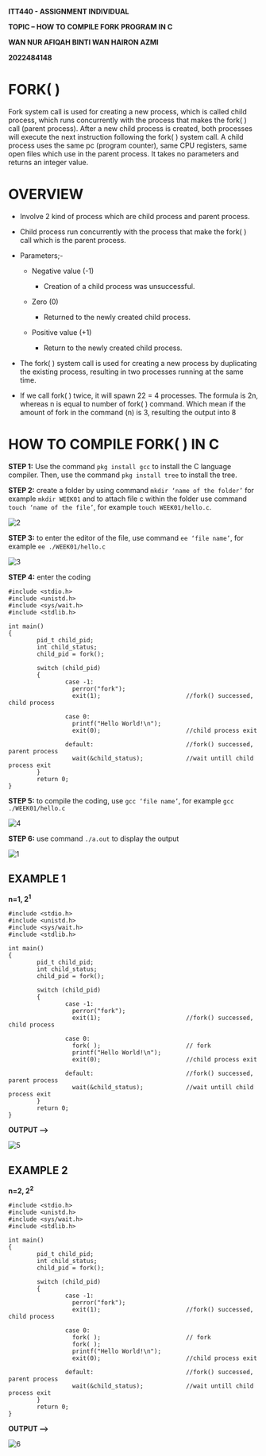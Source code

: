 **ITT440 - ASSIGNMENT INDIVIDUAL**

**TOPIC – HOW TO COMPILE FORK PROGRAM IN C**

**WAN NUR AFIQAH BINTI WAN HAIRON AZMI**

**2022484148**


# FORK( )

Fork system call is used for creating a new process, which is called child process, 
which runs concurrently with the process that makes the fork( ) call (parent process). 
After a new child process is created, both processes will execute the next instruction 
following the fork( ) system call. A child process uses the same pc (program counter), 
same CPU registers, same open files which use in the parent process. It takes no 
parameters and returns an integer value.

# OVERVIEW
- Involve 2 kind of process which are child process and parent process. 
- Child process run concurrently with the process that make the fork( ) call which is the parent process. 
- Parameters;-
    - Negative value (-1)
  
      - Creation of a child process was unsuccessful.
  
    - Zero (0)
  
      - Returned to the newly created child process.
  
    - Positive value (+1)
   
      - Return to the newly created child process.
  
- The fork( ) system call is used for creating a new process by duplicating the existing process, resulting in two processes running at the same time.
- If we call fork( ) twice, it will spawn 22 = 4 processes. The formula is 2n, whereas n is equal to number of fork( ) command. Which mean if the amount of fork in the command (n) is 3, resulting the output into 8

# HOW TO COMPILE FORK( ) IN C
**STEP 1:** Use the command `` pkg install gcc `` to install the C language compiler. Then, use the command `` pkg install tree `` to install the tree.

**STEP 2:** create a folder by using command `` mkdir ‘name of the folder’ `` for example `` mkdir WEEK01 `` and to attach file c within the folder use command `` touch ‘name of the file’ ``, for example `` touch WEEK01/hello.c ``.

![2](https://github.com/addff/2403-ITT440/assets/166004641/9faaa45d-2393-48c0-a5ff-a3e749054d2e)

**STEP 3:** to enter the editor of the file, use command ``ee ‘file name’``, for example ``ee ./WEEK01/hello.c``

![3](https://github.com/addff/2403-ITT440/assets/166004641/5315c7e0-23a9-45b4-a4f6-ce3940580904)

**STEP 4:** enter the coding
```
#include <stdio.h>
#include <unistd.h>
#include <sys/wait.h>
#include <stdlib.h>

int main()
{
        pid_t child_pid;
        int child_status;
        child_pid = fork();

        switch (child_pid)
        {
                case -1:
                  perror("fork");
                  exit(1);                        //fork() successed, child process

                case 0:                          
                  printf("Hello World!\n");
                  exit(0);                        //child process exit
                       
                default:                          //fork() successed, parent process
                  wait(&child_status);            //wait untill child process exit
        }
        return 0;
}
```

**STEP 5:** to compile the coding, use ``gcc ‘file name’``, for example ``gcc ./WEEK01/hello.c`` 

![4](https://github.com/addff/2403-ITT440/assets/166004641/6b206053-2650-43e6-be47-5a15ad6562b4)

**STEP 6:** use command ``./a.out`` to display the output

![1](https://github.com/addff/2403-ITT440/assets/166004641/80c08c13-757b-42b8-acb2-7a63459d4eac)

## EXAMPLE 1

**n=1, 2<sup>1</sup>**

```
#include <stdio.h>
#include <unistd.h>
#include <sys/wait.h>
#include <stdlib.h>

int main()
{
        pid_t child_pid;
        int child_status;
        child_pid = fork();

        switch (child_pid)
        {
                case -1:
                  perror("fork");
                  exit(1);                        //fork() successed, child process

                case 0:
                  fork( );                        // fork                          
                  printf("Hello World!\n");
                  exit(0);                        //child process exit
                       
                default:                          //fork() successed, parent process
                  wait(&child_status);            //wait untill child process exit
        }
        return 0;
}
```
**OUTPUT -->**

![5](https://github.com/addff/2403-ITT440/assets/166004641/a40c397d-fc01-4971-882c-496544699f7d)

## EXAMPLE 2

**n=2, 2<sup>2</sup>**

```
#include <stdio.h>
#include <unistd.h>
#include <sys/wait.h>
#include <stdlib.h>

int main()
{
        pid_t child_pid;
        int child_status;
        child_pid = fork();

        switch (child_pid)
        {
                case -1:
                  perror("fork");
                  exit(1);                        //fork() successed, child process

                case 0:
                  fork( );                        // fork 
                  fork( );                                               
                  printf("Hello World!\n");
                  exit(0);                        //child process exit
                       
                default:                          //fork() successed, parent process
                  wait(&child_status);            //wait untill child process exit
        }
        return 0;
}
```
**OUTPUT -->**

![6](https://github.com/addff/2403-ITT440/assets/166004641/f4a2a342-7a5a-4e70-a0dd-9b9816ca6f51)
